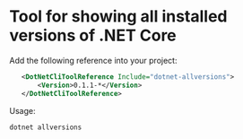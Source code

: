 # Tool for showing all installed versions of .NET Core

Add the following reference into your project:

```xml
   <DotNetCliToolReference Include="dotnet-allversions">
       <Version>0.1.1-*</Version>
   </DotNetCliToolReference>
```

Usage:

```dotnet allversions```


